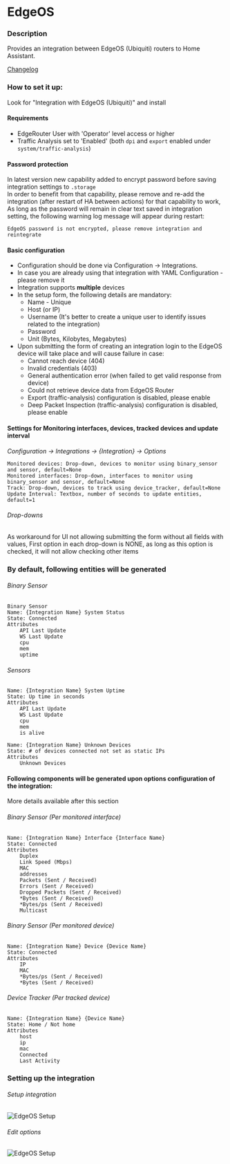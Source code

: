 # EdgeOS
### Description
Provides an integration between EdgeOS (Ubiquiti) routers to Home Assistant.

[Changelog](https://github.com/elad-bar/ha-edgeos/blob/master/CHANGELOG.md)

### How to set it up:

Look for "Integration with EdgeOS (Ubiquiti)" and install

#### Requirements
* EdgeRouter User with 'Operator' level access or higher
* Traffic Analysis set to 'Enabled' (both `dpi` and `export` enabled under `system/traffic-analysis`)

#### Password protection
In latest version new capability added to encrypt password before saving integration settings to `.storage` </br>
In order to benefit from that capability, please remove and re-add the integration (after restart of HA between actions) for that capability to work,
As long as the password will remain in clear text saved in integration setting, the following warning log message will appear during restart:
```
EdgeOS password is not encrypted, please remove integration and reintegrate
```

#### Basic configuration
* Configuration should be done via Configuration -> Integrations.
* In case you are already using that integration with YAML Configuration - please remove it
* Integration supports **multiple** devices 
* In the setup form, the following details are mandatory:
  * Name - Unique
  * Host (or IP)
  * Username (It's better to create a unique user to identify issues related to the integration)
  * Password 
  * Unit (Bytes, Kilobytes, Megabytes) 
* Upon submitting the form of creating an integration login to the EdgeOS device will take place and will cause failure in case:
  * Cannot reach device (404)
  * Invalid credentials (403)
  * General authentication error (when failed to get valid response from device)
  * Could not retrieve device data from EdgeOS Router
  * Export (traffic-analysis) configuration is disabled, please enable
  * Deep Packet Inspection (traffic-analysis) configuration is disabled, please enable

#### Settings for Monitoring interfaces, devices, tracked devices and update interval
*Configuration -> Integrations -> {Integration} -> Options* <br />

```
Monitored devices: Drop-down, devices to monitor using binary_sensor and sensor, default=None
Monitored interfaces: Drop-down, interfaces to monitor using binary_sensor and sensor, default=None
Track: Drop-down, devices to track using device_tracker, default=None
Update Interval: Textbox, number of seconds to update entities, default=1
```

###### Drop-downs
As workaround for UI not allowing submitting the form without all fields with values,
First option in each drop-down is NONE, 
as long as this option is checked, 
it will not allow checking other items
  
### By default, following entities will be generated 
###### Binary Sensor
```
Binary Sensor
Name: {Integration Name} System Status
State: Connected
Attributes
    API Last Update
    WS Last Update
    cpu
    mem
    uptime
```

###### Sensors
```
Name: {Integration Name} System Uptime
State: Up time in seconds
Attributes
    API Last Update
    WS Last Update
    cpu
    mem
    is alive
```
```
Name: {Integration Name} Unknown Devices
State: # of devices connected not set as static IPs
Attributes
    Unknown Devices
```

#### Following components will be generated upon options configuration of the integration:
More details available after this section
 
###### Binary Sensor (Per monitored interface)
```
Name: {Integration Name} Interface {Interface Name}
State: Connected
Attributes
    Duplex
    Link Speed (Mbps)
    MAC
    addresses
    Packets (Sent / Received)
    Errors (Sent / Received)
    Dropped Packets (Sent / Received)
    *Bytes (Sent / Received)
    *Bytes/ps (Sent / Received)
    Multicast
```

###### Binary Sensor (Per monitored device)
```
Name: {Integration Name} Device {Device Name}
State: Connected
Attributes
    IP
    MAC
    *Bytes/ps (Sent / Received)
    *Bytes (Sent / Received)
```

###### Device Tracker (Per tracked device)
```
Name: {Integration Name} {Device Name}
State: Home / Not home
Attributes
    host
    ip
    mac
    Connected
    Last Activity
```

### Setting up the integration

###### Setup integration
![EdgeOS Setup](https://raw.githubusercontent.com/elad-bar/ha-edgeos/master/docs/images/EdgeOS-Setup.PNG)

###### Edit options
![EdgeOS Setup](https://raw.githubusercontent.com/elad-bar/ha-edgeos/master/docs/images/EdgeOS-Options.PNG)
